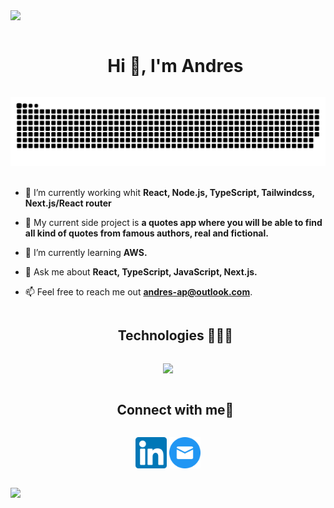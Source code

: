 
<!--horizontal divider(gradiant)-->
<img src="https://user-images.githubusercontent.com/73097560/115834477-dbab4500-a447-11eb-908a-139a6edaec5c.gif">

<!--h1 without bottom border-->
<div id="user-content-toc">
  <ul align="center">
    <summary><h1 style="display: inline-block">Hi 👋, I'm Andres</h1></summary>
  </ul>
</div>

<!--- snake -->
<div align="center">
  <img  src="https://raw.githubusercontent.com/andrewap-dev/andrewap-dev/3c08cb051d17d922076b3df515820cf418ce75fd/assets/snake.svg"
       alt="Decoration snake" /></a>
</div>

<br />

<!--Intro start-->
- 🔭 I’m currently working whit **React, Node.js, TypeScript, Tailwindcss, Next.js/React router**

- 🚀 My current side project is **a quotes app where you will be able to find all kind of quotes from famous authors, real and fictional.**

- 🌱 I’m currently learning **AWS.**

- 💬 Ask me about **React, TypeScript, JavaScript, Next.js.**

- 📫 Feel free to reach me out **<andres-ap@outlook.com>**.

<!--Technologies-->
<div id="user-content-toc">
  <ul align="center">
    <summary><h2 style="display: inline-block">Technologies 👨🏻‍💻</h2></summary>
  </ul>
</div>

<!--Tech icons-->
<p align="center">
  <a href="https://skillicons.dev">
    <img src="https://skillicons.dev/icons?i=react,ts,js,tailwind,nextjs,nodejs,git,html,css,express,figma,firebase,github,gitlab,supabase,postgres,linux,md,postman,discord,vscode&perline=14" />
  </a>
</p>

<!-- Connect -->
<div id="user-content-toc">
  <ul align="center">
    <summary><h2 style="display: inline-block">Connect with me🤝</h2></summary>
  </ul>
</div>

<!--icons and links-->
<p align="center">
<a href="https://www.linkedin.com/in/1010nishant/" target="blank"><img align="center" src="https://raw.githubusercontent.com/andrewap-dev/andrewap-dev/main/assets/linkedin.png" alt="linkedin" height="50" width="50" /></a>
<a href="mailto:andres-ap@outlook.com" target="blank"><img align="center" src="https://raw.githubusercontent.com/andrewap-dev/andrewap-dev/main/assets/mail.png" alt="linkedin" height="50" width="50" /></a>
</p>

<br />

<!--horizontal divider(gradiant)-->
<img src="https://user-images.githubusercontent.com/73097560/115834477-dbab4500-a447-11eb-908a-139a6edaec5c.gif">

